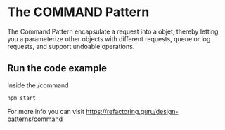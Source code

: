 # The COMMAND Pattern

The Command Pattern encapsulate a request into a objet, thereby letting you a parameterize other objects with different requests, queue or log requests, and support undoable operations.

## Run the code example

Inside the /command

```bash
npm start
```

For more info you can visit https://refactoring.guru/design-patterns/command
